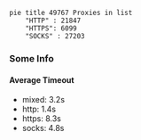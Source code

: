 
```mermaid
pie title 49767 Proxies in list
    "HTTP" : 21847
    "HTTPS": 6099
    "SOCKS" : 27203
```

### Some Info
#### Average Timeout

- mixed: 3.2s
- http: 1.4s
- https: 8.3s
- socks: 4.8s